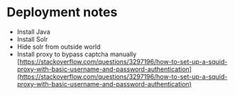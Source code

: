 # Deployment notes

- Install Java
- Install Solr
- Hide solr from outside world
- Install proxy to bypass captcha manually [https://stackoverflow.com/questions/3297196/how-to-set-up-a-squid-proxy-with-basic-username-and-password-authentication](https://stackoverflow.com/questions/3297196/how-to-set-up-a-squid-proxy-with-basic-username-and-password-authentication) 
